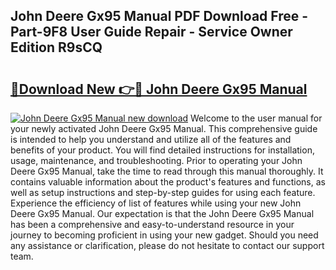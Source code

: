 ## John Deere Gx95 Manual PDF Download Free - Part-9F8 User Guide Repair - Service Owner Edition R9sCQ

# <h2><a href="http://bc56771.oget.top/?id=John+Deere+Gx95+Manual">🔗Download New 👉🔴 John Deere Gx95 Manual</a></h2>

[![John Deere Gx95 Manual new download](https://i.imgur.com/5g1atiW.png)](http://bc56771.oget.top/?id=John+Deere+Gx95+Manual)
Welcome to the user manual for your newly activated John Deere Gx95 Manual. This comprehensive guide is intended to help you understand and utilize all of the features and benefits of your product. You will find detailed instructions for installation, usage, maintenance, and troubleshooting. Prior to operating your John Deere Gx95 Manual, take the time to read through this manual thoroughly. It contains valuable information about the product's features and functions, as well as setup instructions and step-by-step guides for using each feature. Experience the efficiency of list of features while using your new John Deere Gx95 Manual. Our expectation is that the John Deere Gx95 Manual has been a comprehensive and easy-to-understand resource in your journey to becoming proficient in using your new gadget. Should you need any assistance or clarification, please do not hesitate to contact our support team.
